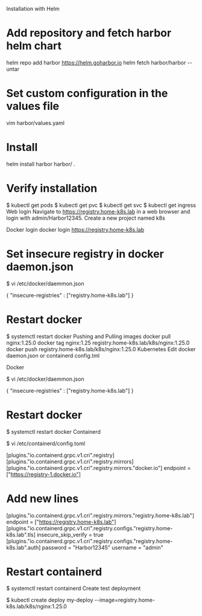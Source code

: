 
Installation with Helm
# Add repository and fetch harbor helm chart
helm repo add harbor https://helm.goharbor.io
helm fetch harbor/harbor --untar

# Set custom configuration in the values file
vim harbor/values.yaml

# Install
helm install harbor harbor/ .

# Verify installation
$ kubectl get pods
$ kubectl get pvc
$ kubectl get svc
$ kubectl get ingress
Web login
Navigate to https://registry.home-k8s.lab in a web browser and login with admin/Harbor12345. Create a new project named k8s

Docker login
docker login https://registry.home-k8s.lab

# Set insecure registry in docker daemon.json
$ vi /etc/docker/daemmon.json

{
	  "insecure-registries" : ["registry.home-k8s.lab"]
}

# Restart docker
$ systemctl restart docker
Pushing and Pulling images
docker pull nginx:1.25.0
docker tag nginx:1.25 registry.home-k8s.lab/k8s/nginx:1.25.0
docker push registry.home-k8s.lab/k8s/nginx:1.25.0
Kubernetes
Edit docker daemon.json or containerd config.tml

Docker

$ vi /etc/docker/daemmon.json

{
	  "insecure-registries" : ["registry.home-k8s.lab"]
}

# Restart docker
$ systemctl restart docker
Containerd


$ vi /etc/containerd/config.toml

[plugins."io.containerd.grpc.v1.cri".registry]
[plugins."io.containerd.grpc.v1.cri".registry.mirrors]
  [plugins."io.containerd.grpc.v1.cri".registry.mirrors."docker.io"]
    endpoint = ["https://registry-1.docker.io"]
  # Add new lines
  [plugins."io.containerd.grpc.v1.cri".registry.mirrors."registry.home-k8s.lab"]
    endpoint = ["https://registry.home-k8s.lab"]
  [plugins."io.containerd.grpc.v1.cri".registry.configs."registry.home-k8s.lab".tls]
    insecure_skip_verify = true
[plugins."io.containerd.grpc.v1.cri".registry.configs."registry.home-k8s.lab".auth]
  password = "Harbor12345"
  username = "admin"

# Restart containerd
$ systemctl restart containerd
Create test deployment

$ kubectl create deploy my-deploy --image=registry.home-k8s.lab/k8s/nginx:1.25.0
